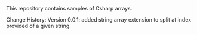 This repository contains samples of Csharp arrays.

Change History:
Version 0.0.1: added string array extension to split at index provided of a given string.
